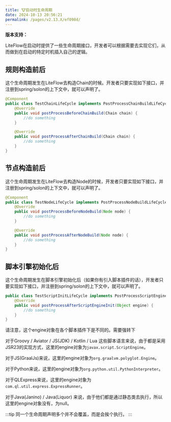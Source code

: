 ```yaml
---
title: 🐮启动时生命周期
date: 2024-10-13 20:56:21
permalink: /pages/v2.13.X/ef098d/
---
```


**版本支持：**<Badge text="v2.12.4+" vertical="middle"/>

LiteFlow在启动时提供了一些生命周期接口，开发者可以根据需要去实现它们，从而做到在启动的特定时机插入自己的逻辑。

## 规则构造前后

这个生命周期发生在LiteFlow去构造Chain的时候。开发者只要实现如下接口，并注册到spring/solon的上下文中，就可以声明了。

```java
@Component
public class TestChainLifeCycle implements PostProcessChainBuildLifeCycle {
    @Override
    public void postProcessBeforeChainBuild(Chain chain) {
        //do something
    }

    @Override
    public void postProcessAfterChainBuild(Chain chain) {
        //do something
    }
}
```

## 节点构造前后

这个生命周期发生在LiteFlow去构造Node的时候，开发者只要实现如下接口，并注册到spring/solon的上下文中，就可以声明了。

```java
@Component
public class TestNodeLifeCycle implements PostProcessNodeBuildLifeCycle {
    @Override
    public void postProcessBeforeNodeBuild(Node node) {
        //do something
    }

    @Override
    public void postProcessAfterNodeBuild(Node node) {
        //do something
    }
}
```

## 脚本引擎初始化后

这个生命周期发生在脚本引擎初始化后（如果你有引入脚本插件的话），开发者只要实现如下接口，并注册到spring/solon的上下文中，就可以声明了。
```java
public class TestScriptInitLifeCycle implements PostProcessScriptEngineInitLifeCycle {
    @Override
    public void postProcessAfterScriptEngineInit(Object engine) {
        //do something
    }
}
```

请注意，这个engine对象在各个脚本插件下是不同的。需要强转下

对于Groovy / Aviator / JS(JDK) / Kotlin / Lua 这些脚本语言来说，由于都是采用JSR23的实现方式，这里的engine对象为`javax.script.ScriptEngine`。

对于JS(GraalJs)来说，这里的engine对象为`org.graalvm.polyglot.Engine`。

对于Python来说，这里的engine对象为`org.python.util.PythonInterpreter`。

对于QLExpress来说，这里的engine对象为`com.ql.util.express.ExpressRunner`。

对于Java(Janino) / Java(Liquor) 来说，由于他们都是通过静态类去执行，所以这里的engine对象没有，为null。

:::tip
同一个生命周期声明多个并不会覆盖，而是会挨个执行。
:::